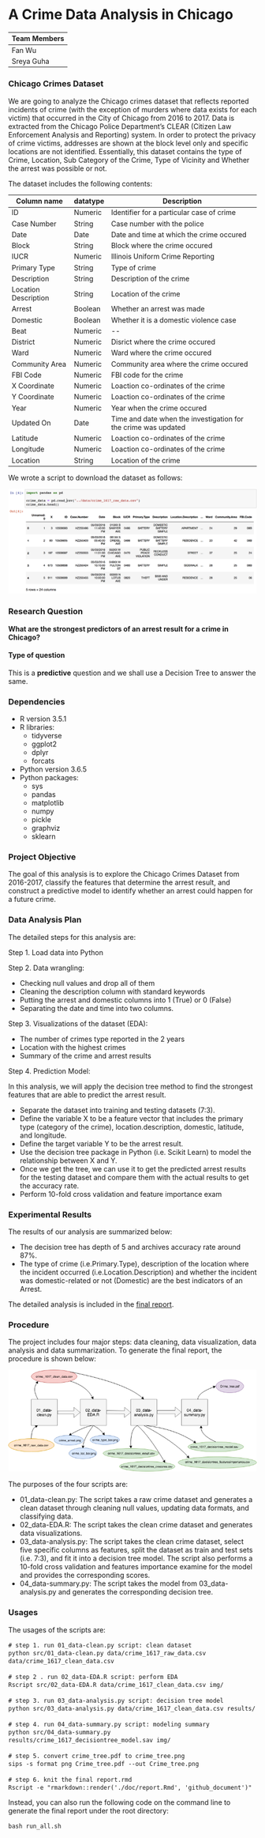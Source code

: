 # A Crime Data Analysis in Chicago

| **Team Members** |
| -- |
| Fan Wu |
| Sreya Guha |


### Chicago Crimes Dataset
We are going to analyze the Chicago crimes dataset that reflects reported incidents of crime (with the exception of murders where data exists for each victim) that occurred in the City of Chicago from 2016 to 2017. Data is extracted from the Chicago Police Department’s CLEAR (Citizen Law Enforcement Analysis and Reporting) system. In order to protect the privacy of crime victims, addresses are shown at the block level only and specific locations are not identified.
Essentially, this dataset contains the type of Crime, Location, Sub Category of the Crime, Type of Vicinity and Whether the arrest was possible or not.

The dataset includes the following contents:

| Column name | datatype | Description |
| --- | -- | -- |
| ID | Numeric | Identifier for a particular case of crime |
| Case Number | String | Case number with the police | 
| Date | Date | Date and time at which the crime occured | 
| Block | String | Block where the crime occured | 
| IUCR | Numeric | Illinois Uniform Crime Reporting |
| Primary Type | String | Type of crime |
| Description | String | Description of the crime |
| Location Description | String | Location of the crime |
| Arrest | Boolean | Whether an arrest was made | 
| Domestic | Boolean | Whether it is a domestic violence case | 
| Beat | Numeric | -- | 
| District | Numeric | Disrict where the crime occured | 
| Ward | Numeric | Ward where the crime occured | 
| Community Area | Numeric | Community area where the crime occured |
| FBI Code | Numeric | FBI code for the crime |
| X Coordinate | Numeric | Loaction co-ordinates of the crime |
| Y Coordinate | Numeric | Loaction co-ordinates of the crime |
| Year | Numeric | Year when the crime occured | 
| Updated On | Date | Time and date when the investigation for the crime was updated | 
| Latitude | Numeric | Loaction co-ordinates of the crime | 
| Longitude | Numeric | Loaction co-ordinates of the crime |
| Location | String | Location of the crime |


We wrote a script to download the dataset as follows:

![image](https://github.com/UBC-MDS/DSCI522_sreya_fwu/blob/master/img/screenshot_data_load.png)


### Research Question

**What are the strongest predictors of an arrest result for a crime in Chicago?**

#### Type of question

This is a **predictive** question and we shall use a Decision Tree to answer the same.

### Dependencies
* R version 3.5.1
* R libraries:
    + tidyverse
    + ggplot2
    + dplyr
    + forcats
* Python version 3.6.5
* Python packages:
    + sys
    + pandas
    + matplotlib
    + numpy
    + pickle
    + graphviz
    + sklearn

### Project Objective
The goal of this analysis is to explore the Chicago Crimes Dataset from 2016-2017, classify the features that determine the arrest result, and construct a predictive model to identify whether an arrest could happen for a future crime.

### Data Analysis Plan
The detailed steps for this analysis are:

Step 1. Load data into Python

Step 2. Data wrangling:

- Checking null values and drop all of them
- Cleaning the description column with standard keywords
- Putting the arrest and domestic columns into 1 (True) or 0 (False)
- Separating the date and time into two columns.

Step 3. Visualizations of the dataset (EDA):

- The number of crimes type reported in the 2 years
- Location with the highest crimes
- Summary of the crime and arrest results

Step 4. Prediction Model: 

In this analysis, we will apply the decision tree method to find the strongest features that are able to predict the arrest result.

- Separate the dataset into training and testing datasets (7:3).
- Define the variable X to be a feature vector that includes the primary type (category of the crime), location.description, domestic, latitude, and longitude.
- Define the target variable Y to be the arrest result. 
- Use the decision tree package in Python (i.e. Scikit Learn) to model the relationship between X and Y. 
- Once we get the tree, we can use it to get the predicted arrest results for the testing dataset and compare them with the actual results to get the accuracy rate.
- Perform 10-fold cross validation and feature importance exam

### Experimental Results

The results of our analysis are summarized below:

- The decision tree has depth of 5 and archives accuracy rate around 87%.
- The type of crime (i.e.Primary.Type), description of the location where the incident occurred (i.e.Location.Description) and whether the incident was domestic-related or not (Domestic) are the best indicators of an Arrest.

The detailed analysis is included in the [final report](https://github.com/UBC-MDS/DSCI522_sreya_fwu/blob/master/doc/report.md).

### Procedure
The project includes four major steps: data cleaning, data visualization, data analysis and data summarization. To generate the final report, the procedure is shown below:

![image](https://github.com/UBC-MDS/DSCI522_sreya_fwu/blob/master/img/project_flow_chart.png)

The purposes of the four scripts are:
- 01_data-clean.py: The script takes a raw crime dataset and generates a clean dataset through cleaning null values, updating data formats, and classifying data.
- 02_data-EDA.R: The script takes the clean crime dataset and generates data visualizations.
- 03_data-analysis.py: The script takes the clean crime dataset, select five specific columns as features, split the dataset as train and test sets (i.e. 7:3), and fit it into a decision tree model. The script also performs a 10-fold cross validation and features importance examine for the model and provides the corresponding scores.
- 04_data-summary.py: The script takes the model from 03_data-analysis.py and generates the corresponding decision tree.

### Usages
The usages of the scripts are:
```
# step 1. run 01_data-clean.py script: clean dataset
python src/01_data-clean.py data/crime_1617_raw_data.csv data/crime_1617_clean_data.csv

# step 2 . run 02_data-EDA.R script: perform EDA
Rscript src/02_data-EDA.R data/crime_1617_clean_data.csv img/

# step 3. run 03_data-analysis.py script: decision tree model
python src/03_data-analysis.py data/crime_1617_clean_data.csv results/

# step 4. run 04_data-summary.py script: modeling summary
python src/04_data-summary.py results/crime_1617_decisiontree_model.sav img/

# step 5. convert crime_tree.pdf to crime_tree.png
sips -s format png Crime_tree.pdf --out Crime_tree.png

# step 6. knit the final report.rmd
Rscript -e "rmarkdown::render('./doc/report.Rmd', 'github_document')"

```
Instead, you can also run the following code on the command line to generate the final report under the root directory:

```
bash run_all.sh

```